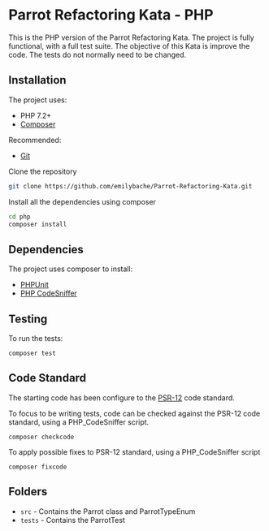 # Parrot Refactoring Kata - PHP

This is the PHP version of the Parrot Refactoring Kata. The project is fully functional, with a full test suite. The objective of this Kata is improve the code. The tests do not normally need to be changed.

## Installation

The project uses:

- PHP 7.2+
- [Composer](https://getcomposer.org)


Recommended:
- [Git](https://git-scm.com/downloads)


Clone the repository

```sh
git clone https://github.com/emilybache/Parrot-Refactoring-Kata.git
```

Install all the dependencies using composer

```sh
cd php
composer install
```

## Dependencies

The project uses composer to install:

- [PHPUnit](https://phpunit.de/)
- [PHP CodeSniffer](https://github.com/squizlabs/PHP_CodeSniffer/wiki)

## Testing

To run the tests:

    composer test

## Code Standard

The starting code has been configure to the [PSR-12](https://www.php-fig.org/psr/psr-12/) code standard. 

To focus to be writing tests, code can be checked against the PSR-12 code standard, using a PHP_CodeSniffer script.

    composer checkcode

To apply possible fixes to PSR-12 standard, using a PHP_CodeSniffer script

    composer fixcode

## Folders

- `src` - Contains the Parrot class and ParrotTypeEnum
- `tests` - Contains the ParrotTest
